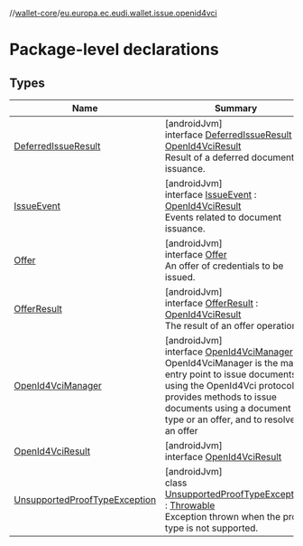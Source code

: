 //[wallet-core](../../index.md)/[eu.europa.ec.eudi.wallet.issue.openid4vci](index.md)

# Package-level declarations

## Types

| Name                                                                        | Summary                                                                                                                                                                                                                                                                       |
|-----------------------------------------------------------------------------|-------------------------------------------------------------------------------------------------------------------------------------------------------------------------------------------------------------------------------------------------------------------------------|
| [DeferredIssueResult](-deferred-issue-result/index.md)                      | [androidJvm]<br>interface [DeferredIssueResult](-deferred-issue-result/index.md) : [OpenId4VciResult](-open-id4-vci-result/index.md)<br>Result of a deferred document issuance.                                                                                               |
| [IssueEvent](-issue-event/index.md)                                         | [androidJvm]<br>interface [IssueEvent](-issue-event/index.md) : [OpenId4VciResult](-open-id4-vci-result/index.md)<br>Events related to document issuance.                                                                                                                     |
| [Offer](-offer/index.md)                                                    | [androidJvm]<br>interface [Offer](-offer/index.md)<br>An offer of credentials to be issued.                                                                                                                                                                                   |
| [OfferResult](-offer-result/index.md)                                       | [androidJvm]<br>interface [OfferResult](-offer-result/index.md) : [OpenId4VciResult](-open-id4-vci-result/index.md)<br>The result of an offer operation.                                                                                                                      |
| [OpenId4VciManager](-open-id4-vci-manager/index.md)                         | [androidJvm]<br>interface [OpenId4VciManager](-open-id4-vci-manager/index.md)<br>OpenId4VciManager is the main entry point to issue documents using the OpenId4Vci protocol It provides methods to issue documents using a document type or an offer, and to resolve an offer |
| [OpenId4VciResult](-open-id4-vci-result/index.md)                           | [androidJvm]<br>interface [OpenId4VciResult](-open-id4-vci-result/index.md)                                                                                                                                                                                                   |
| [UnsupportedProofTypeException](-unsupported-proof-type-exception/index.md) | [androidJvm]<br>class [UnsupportedProofTypeException](-unsupported-proof-type-exception/index.md) : [Throwable](https://kotlinlang.org/api/latest/jvm/stdlib/kotlin/-throwable/index.html)<br>Exception thrown when the proof type is not supported.                          |
